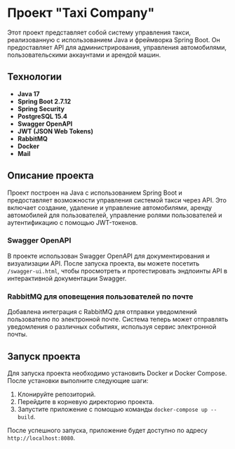 # Проект "Taxi Company"

Этот проект представляет собой систему управления такси, реализованную с использованием Java и фреймворка Spring Boot. Он предоставляет API для администрирования, управления автомобилями, пользовательскими аккаунтами и арендой машин.

## Технологии

- **Java 17**
- **Spring Boot 2.7.12**
- **Spring Security**
- **PostgreSQL 15.4**
- **Swagger OpenAPI**
- **JWT (JSON Web Tokens)**
- **RabbitMQ**
- **Docker**
- **Mail**

## Описание проекта

Проект построен на Java с использованием Spring Boot и предоставляет возможности управления системой такси через API. Это включает создание, удаление и управление автомобилями, аренду автомобилей для пользователей, управление ролями пользователей и аутентификацию с помощью JWT-токенов.

### Swagger OpenAPI

В проекте использован Swagger OpenAPI для документирования и визуализации API. После запуска проекта, вы можете посетить `/swagger-ui.html`, чтобы просмотреть и протестировать эндпоинты API в интерактивной документации Swagger.

### RabbitMQ для оповещения пользователей по почте

Добавлена интеграция с RabbitMQ для отправки уведомлений пользователю по электронной почте. Система теперь может отправлять уведомления о различных событиях, используя сервис электронной почты.

## Запуск проекта

Для запуска проекта необходимо установить Docker и Docker Compose. После установки выполните следующие шаги:

1. Клонируйте репозиторий.
2. Перейдите в корневую директорию проекта.
3. Запустите приложение с помощью команды `docker-compose up --build`.

После успешного запуска, приложение будет доступно по адресу `http://localhost:8080`.
